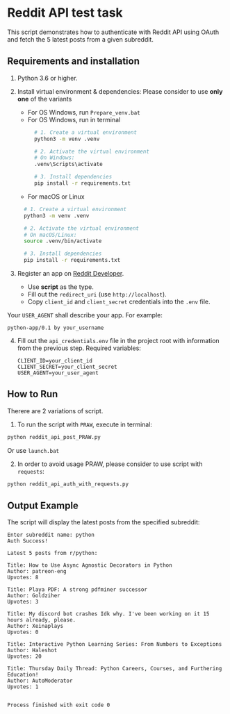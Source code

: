 # Reddit API test task

This script demonstrates how to authenticate with Reddit API using OAuth and fetch the 5 latest posts from a given subreddit.

## Requirements and installation

1. Python 3.6 or higher.
2. Install virtual environment & dependencies:
Please consider to use **only one** of the variants
   - For OS Windows, run `Prepare_venv.bat`
   - For OS Windows, run in terminal
      ```bash
        # 1. Create a virtual environment
        python3 -m venv .venv

        # 2. Activate the virtual environment
        # On Windows:
        .venv\Scripts\activate

        # 3. Install dependencies
        pip install -r requirements.txt
      ```
   - For macOS or Linux
   ```bash
     # 1. Create a virtual environment
     python3 -m venv .venv

     # 2. Activate the virtual environment
     # On macOS/Linux:
     source .venv/bin/activate

     # 3. Install dependencies
     pip install -r requirements.txt
   ```
   
3. Register an app on [Reddit Developer](https://www.reddit.com/prefs/apps).
   - Use **script** as the type.
   - Fill out the `redirect_uri` (use `http://localhost`).
   - Copy `client_id` and `client_secret` credentials into the `.env` file.

  Your `USER_AGENT` shall describe your app. For example:
   ```
   python-app/0.1 by your_username
   ```
4. Fill out the `api_credentials.env` file in the project root with information from the previous step. Required variables:
   ```
   CLIENT_ID=your_client_id
   CLIENT_SECRET=your_client_secret
   USER_AGENT=your_user_agent
   ```

## How to Run
Therere are 2 variations of script.
1. To run the script with `PRAW`, execute in terminal:
```bash
python reddit_api_post_PRAW.py
```
Or use `launch.bat`

2. In order to avoid usage PRAW, please consider to use script with `requests`:
```bash
python reddit_api_auth_with_requests.py
```
## Output Example

The script will display the latest posts from the specified subreddit:
```text
Enter subreddit name: python
Auth Success!

Latest 5 posts from r/python:

Title: How to Use Async Agnostic Decorators in Python
Author: patreon-eng
Upvotes: 8

Title: Playa PDF: A strong pdfminer successor
Author: Goldziher
Upvotes: 3

Title: My discord bot crashes Idk why. I've been working on it 15 hours already, please.
Author: Xeinaplays
Upvotes: 0

Title: Interactive Python Learning Series: From Numbers to Exceptions
Author: Haleshot
Upvotes: 20

Title: Thursday Daily Thread: Python Careers, Courses, and Furthering Education!
Author: AutoModerator
Upvotes: 1


Process finished with exit code 0
```
